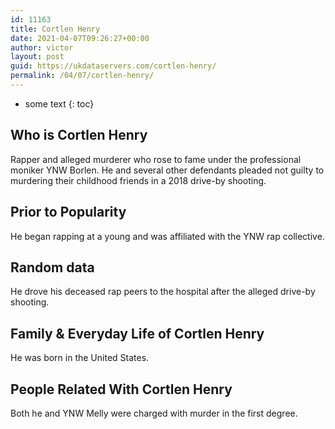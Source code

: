 ```yaml
---
id: 11163
title: Cortlen Henry
date: 2021-04-07T09:26:27+00:00
author: victor
layout: post
guid: https://ukdataservers.com/cortlen-henry/
permalink: /04/07/cortlen-henry/
---
```


* some text
{: toc}


## Who is Cortlen Henry



Rapper and alleged murderer who rose to fame under the professional moniker YNW Borlen. He and several other defendants pleaded not guilty to murdering their childhood friends in a 2018 drive-by shooting.

                
                
                
## Prior to Popularity



He began rapping at a young and was affiliated with the YNW rap collective.

                
                
                
## Random data



He drove his deceased rap peers to the hospital after the alleged drive-by shooting. 

                
                
                
## Family & Everyday Life of Cortlen Henry



He was born in the United States. 

                
                
                
## People Related With Cortlen Henry



Both he and YNW Melly were charged with murder in the first degree. 

                
              
            
          
          
          